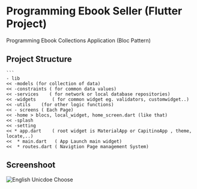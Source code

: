 # Programming Ebook Seller (Flutter Project)

Programming Ebook Collections Application (Bloc Pattern)


Project Structure
--------
    
    ```
    - lib
    << -models (for collection of data)
    << -constraints ( for common data values)
    << -services    ( for network or local database repositories)
    << -widgets      ( for common widget eg. validators, customwidget..)
    << -utils    (for other logic functions)
    << - screens ( Each Page)
    << -home > blocs, local_widget, home_screen.dart (like that)
    << -splash
    << -setting
    << * app.dart    ( root widget is MaterialApp or CapitinoApp , theme, locate,..)
    <<  * main.dart   ( App Launch main widget)
    <<  * routes.dart ( Navigtion Page management System)
   
  
Screenshoot
--------
  <img alt="English Unicdoe Choose" src="https://github.com/dev-mgkaung/Knowledge-NoteList/blob/gh-page/maxresdefault.jpg" />
